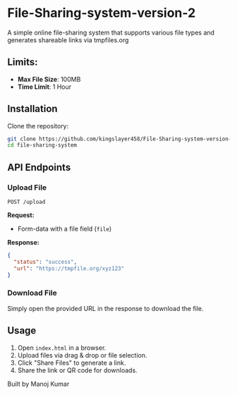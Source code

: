 # File-Sharing-system-version-2
A simple online file-sharing system that supports various file types and generates shareable links via tmpfiles.org

## Limits:
- **Max File Size**: 100MB
- **Time Limit**: 1 Hour


## Installation

Clone the repository:
```sh
git clone https://github.com/kingslayer458/File-Sharing-system-version-2.git
cd file-sharing-system
```



## API Endpoints

### Upload File
```
POST /upload
```
**Request:**
- Form-data with a file field (`file`)

**Response:**
```json
{
  "status": "success",
  "url": "https://tmpfile.org/xyz123"
}
```

### Download File
Simply open the provided URL in the response to download the file.
## Usage
1. Open `index.html` in a browser.
2. Upload files via drag & drop or file selection.
3. Click "Share Files" to generate a link.
4. Share the link or QR code for downloads.


Built by Manoj Kumar
